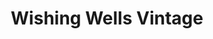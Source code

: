 ---
title: "Wishing Wells Vintage"
url: /brightlingsea/wishing-wells-vintage/
shop: Gebrauchtwaren
---
